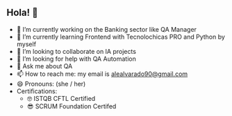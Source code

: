 ## Hola! 👋

- 🔭 I’m currently working on the Banking sector like QA Manager 
- 🌱 I’m currently learning Frontend with Tecnolochicas PRO and Python by myself
- 👯 I’m looking to collaborate on IA projects
- 🤔 I’m looking for help with QA Automation
- 💬 Ask me about QA
- 📫 How to reach me: my email is alealvarado90@gmail.com
- 😄 Pronouns: (she / her)
- Certifications:
  - 🤓 ISTQB CFTL Certified
  - 😎 SCRUM Foundation Certifed
